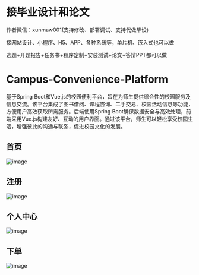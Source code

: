 # 接毕业设计和论文
作者微信：xunmaw001(支持修改、部署调试、支持代做毕设)

接网站设计、小程序、H5、APP、各种系统等，单片机、嵌入式也可以做

选题+开题报告+任务书+程序定制+安装测试+论文+答辩PPT都可以做
# Campus-Convenience-Platform
基于Spring Boot和Vue.js的校园便利平台，旨在为师生提供综合性的校园服务及信息交流。该平台集成了图书借阅、课程咨询、二手交易、校园活动信息等功能，方便用户高效获取所需服务。后端使用Spring Boot确保数据安全与高效处理，前端采用Vue.js构建友好、互动的用户界面。通过该平台，师生可以轻松享受校园生活，增强彼此的沟通与联系，促进校园文化的发展。
## 首页
![image](https://github.com/user-attachments/assets/ad26639a-ea0e-4fc5-b9d9-002bb1897128)
## 注册
![image](https://github.com/user-attachments/assets/7106bd52-a23e-4187-8464-0a68fd68fd2f)
## 个人中心
![image](https://github.com/user-attachments/assets/d2018dc4-29f9-42e9-86c6-35513eb14dda)
## 下单
![image](https://github.com/user-attachments/assets/69f8dd9b-832c-44dd-bcfb-2cff1b530da7)
